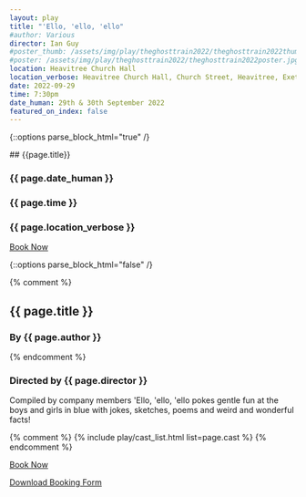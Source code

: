```yaml
---
layout: play
title: "'Ello, 'ello, 'ello"
#author: Various
director: Ian Guy
#poster_thumb: /assets/img/play/theghosttrain2022/theghosttrain2022thumb.jpg
#poster: /assets/img/play/theghosttrain2022/theghosttrain2022poster.jpg
location: Heavitree Church Hall
location_verbose: Heavitree Church Hall, Church Street, Heavitree, Exeter, EX2 5EH
date: 2022-09-29
time: 7:30pm
date_human: 29th & 30th September 2022
featured_on_index: false
---
```


{::options parse_block_html="true" /}

<div class="jumbotron">
## {{page.title}}
<h3> <i class="fas fa-calendar-alt"></i> {{ page.date_human }}</h3>
<h3> <i class="fas fa-clock"></i> {{ page.time }}</h3>
<h3> <i class="fas fa-map-marker-alt"></i> {{ page.location_verbose }}</h3>
<a class="btn btn-primary" href="{{ site.social_links.ticketsource }}" role="button">Book Now</a>
</div>

<!--div class="row text-center">
<div class="col-1">
</div>
<div class="col-10">
<img class="img-fluid" src="{{ "/assets/img/play/theghosttrain2022/theghosttrain2022poster.jpg" | relative_url }}" alt="The Ghost Train poster" />
</div>
<div class="col-1">
</div>
</div-->

{::options parse_block_html="false" /}

{% comment %}
## {{ page.title }}
### By {{ page.author }}
{% endcomment %}
### Directed by {{ page.director }}

Compiled by company members 'Ello, 'ello, 'ello pokes gentle fun at the boys and
girls in blue with jokes, sketches, poems and weird and wonderful facts!

{% comment %}
{% include play/cast_list.html list=page.cast %}
{% endcomment %}

<p class="text-center"><a class="btn btn-primary" href="{{ site.social_links.ticketsource }}" role="button">Book Now</a></p>
<!--p class="text-center"><a href="{{ "/assets/img/play/theghosttrain2022/theghosttrain2022poster.pdf" | relative_url}}" role="button">Download Poster</a></p-->
<p class="text-center"><a href="{{ "/assets/img/play/elloelloello2022/elloelloello2022bookingform.pdf" | relative_url }}" role="button">Download Booking Form</a></p>
